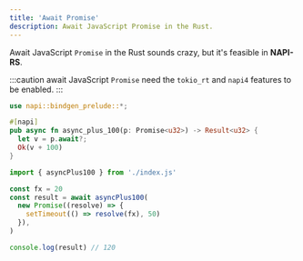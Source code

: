 ```yaml
---
title: 'Await Promise'
description: Await JavaScript Promise in the Rust.
---
```


Await JavaScript `Promise` in the Rust sounds crazy, but it's feasible in **NAPI-RS**.

:::caution
await JavaScript `Promise` need the `tokio_rt` and `napi4` features to be enabled.
:::

```rust title=lib.rs
use napi::bindgen_prelude::*;

#[napi]
pub async fn async_plus_100(p: Promise<u32>) -> Result<u32> {
  let v = p.await?;
  Ok(v + 100)
}
```

```js {4} title=test.mjs
import { asyncPlus100 } from './index.js'

const fx = 20
const result = await asyncPlus100(
  new Promise((resolve) => {
    setTimeout(() => resolve(fx), 50)
  }),
)

console.log(result) // 120
```
